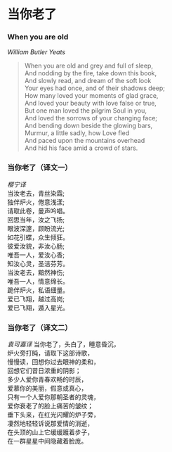 # 当你老了

### When you are old
*William Butler Yeats*  

> When you are old and grey and full of sleep,   
> And nodding by the fire, take down this book,   
> And slowly read, and dream of the soft look   
> Your eyes had once, and of their shadows deep;   
> How many loved your moments of glad grace,   
> And loved your beauty with love false or true,   
> But one man loved the pilgrim Soul in you,   
> And loved the sorrows of your changing face;   
> And bending down beside the glowing bars,   
> Murmur, a little sadly, how Love fled   
> And paced upon the mountains overhead   
> And hid his face amid a crowd of stars.  

### 当你老了（译文一）
*樱宁译*  
当汝老去，青丝染霜;   
独伴炉火，倦意浅漾;   
请取此卷，曼声吟唱。   
回思当年，汝之飞扬;   
眼波深邃，顾盼流光;   
如花引蝶，众生倾狂。   
彼爱汝貌，非汝心肠;   
唯吾一人，爱汝心香;   
知汝心灵，圣洁芬芳。   
当汝老去，黯然神伤;   
唯吾一人，情意绵长。   
跪伴炉火，私语细量。   
爱已飞翔，越过高岗;   
爱已飞翔，遁入星光。  


### 当你老了（译文二）
*袁可嘉译*
当你老了，头白了，睡意昏沉，   
炉火旁打盹，请取下这部诗歌，   
慢慢读，回想你过去眼神的柔和，   
回想它们昔日浓重的阴影；   
多少人爱你青春欢畅的时辰，   
爱慕你的美丽，假意或真心，   
只有一个人爱你那朝圣者的灵魂，   
爱你衰老了的脸上痛苦的皱纹；   
垂下头来，在红光闪耀的炉子旁，   
凄然地轻轻诉说那爱情的消逝，   
在头顶的山上它缓缓踱着步子，   
在一群星星中间隐藏着脸庞。  